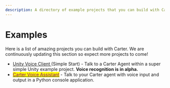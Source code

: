 ```yaml
---
description: A directory of example projects that you can build with Carter.
---
```


# Examples

Here is a list of amazing projects you can build with Carter. We are continuously updating this section so expect more projects to come!

* [Unity Voice Client ](https://github.com/huwprosser/carter-unity-voice-demo)(Simple Start) - Talk to a Carter Agent within a super simple Unity example project. **Voice recognition is in alpha.**
* <mark style="color:purple;"></mark>[<mark style="color:purple;">Carter Voice Assistant</mark>](carter-voice-assistant.md) - Talk to your Carter agent with voice input and output in a Python console application.

